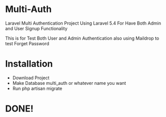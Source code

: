 # Multi-Auth
Laravel Multi Authentication Project Using Laravel 5.4
For Have Both Admin and User Signup Functionality 

This is for Test Both User and Admin Authentication also using Maildrop to test Forget Password  

# Installation

* Download Project 
* Make Database multi_auth or whatever name you want
* Run php artisan migrate

# DONE!
